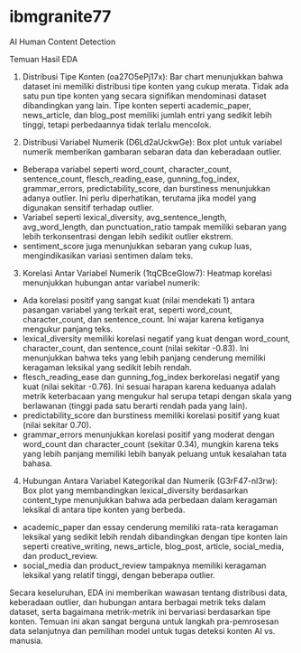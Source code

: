 # ibmgranite77
AI Human Content Detection

Temuan Hasil EDA
1. Distribusi Tipe Konten (oa27O5ePj17x): Bar chart menunjukkan bahwa dataset ini memiliki distribusi tipe konten yang cukup merata. Tidak ada satu pun tipe konten yang secara signifikan mendominasi dataset dibandingkan yang lain. Tipe konten seperti academic_paper, news_article, dan blog_post memiliki jumlah entri yang sedikit lebih tinggi, tetapi perbedaannya tidak terlalu mencolok.

2. Distribusi Variabel Numerik (D6Ld2aUckwGe): Box plot untuk variabel numerik memberikan gambaran sebaran data dan keberadaan outlier.
- Beberapa variabel seperti word_count, character_count, sentence_count, flesch_reading_ease, gunning_fog_index, grammar_errors, predictability_score, dan burstiness menunjukkan adanya outlier. Ini perlu diperhatikan, terutama jika model yang digunakan sensitif terhadap outlier.
- Variabel seperti lexical_diversity, avg_sentence_length, avg_word_length, dan punctuation_ratio tampak memiliki sebaran yang lebih terkonsentrasi dengan lebih sedikit outlier ekstrem.
- sentiment_score juga menunjukkan sebaran yang cukup luas, mengindikasikan variasi sentimen dalam teks.

3. Korelasi Antar Variabel Numerik (1tqCBceGlow7): Heatmap korelasi menunjukkan hubungan antar variabel numerik:
- Ada korelasi positif yang sangat kuat (nilai mendekati 1) antara pasangan variabel yang terkait erat, seperti word_count, character_count, dan sentence_count. Ini wajar karena ketiganya mengukur panjang teks.
- lexical_diversity memiliki korelasi negatif yang kuat dengan word_count, character_count, dan sentence_count (nilai sekitar -0.83). Ini menunjukkan bahwa teks yang lebih panjang cenderung memiliki keragaman leksikal yang sedikit lebih rendah.
- flesch_reading_ease dan gunning_fog_index berkorelasi negatif yang kuat (nilai sekitar -0.76). Ini sesuai harapan karena keduanya adalah metrik keterbacaan yang mengukur hal serupa tetapi dengan skala yang berlawanan (tinggi pada satu berarti rendah pada yang lain).
- predictability_score dan burstiness memiliki korelasi positif yang kuat (nilai sekitar 0.70).
- grammar_errors menunjukkan korelasi positif yang moderat dengan word_count dan character_count (sekitar 0.34), mungkin karena teks yang lebih panjang memiliki lebih banyak peluang untuk kesalahan tata bahasa.
4. Hubungan Antara Variabel Kategorikal dan Numerik (G3rF47-nl3rw): Box plot yang membandingkan lexical_diversity berdasarkan content_type menunjukkan bahwa ada perbedaan dalam keragaman leksikal di antara tipe konten yang berbeda.
- academic_paper dan essay cenderung memiliki rata-rata keragaman leksikal yang sedikit lebih rendah dibandingkan dengan tipe konten lain seperti creative_writing, news_article, blog_post, article, social_media, dan product_review.
- social_media dan product_review tampaknya memiliki keragaman leksikal yang relatif tinggi, dengan beberapa outlier.

Secara keseluruhan, EDA ini memberikan wawasan tentang distribusi data, keberadaan outlier, dan hubungan antara berbagai metrik teks dalam dataset, serta bagaimana metrik-metrik ini bervariasi berdasarkan tipe konten. Temuan ini akan sangat berguna untuk langkah pra-pemrosesan data selanjutnya dan pemilihan model untuk tugas deteksi konten AI vs. manusia.
